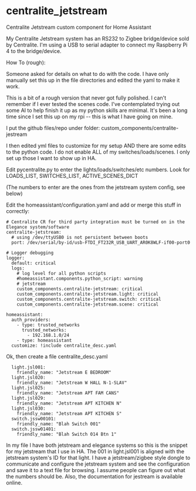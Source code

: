 # centralite_jetstream
 Centralite Jetstream custom component for Home Assistant

My Centralite Jetstream system has an RS232 to Zigbee bridge/device sold by Centralite. I'm using a USB to serial adapter
to connect my Raspberry Pi 4 to the bridge/device.  

How To (rough):

Someone asked for details on what to do with the code. I have only manually set this up in the file directories and edited the yaml to make it work.
 
This is a bit of a rough version that never got fully polished. I can't remember if I ever tested the scenes code. I've contemplated trying out some AI to help finish it up as my python skills are minimal. It's been a long time since I set this up on my rpi -- this is what I have going on mine.

I put the github files/repo under folder: custom_components/centralite-jestream

I then edited yml files to customize for my setup AND there are some edits to the python code. I do not enable ALL of my switches/loads/scenes. I only set up those I want to show up in HA.

Edit pycentralite.py to enter the lights/loads/switches/etc numbers. Look for LOADS_LIST, SWITCHES_LIST, ACTIVE_SCENES_DICT

(The numbers to enter are the ones from the jetstream system config, see below)

Edit the homeassistant/configuration.yaml and add or merge this stuff in correctly:
```
# Centralite CR for third party integration must be turned on in the Elegance system/software 
centralite-jetstream:
  # using /dev/ttyUSB0 is not persistent between boots
  port: /dev/serial/by-id/usb-FTDI_FT232R_USB_UART_AR0K8WLF-if00-port0

# Logger debugging
logger:
  default: critical
  logs:
    # log level for all python scripts
    #homeassistant.components.python_script: warning
    # jetstream
    custom_components.centralite-jetstream: critical
    custom_components.centralite-jetstream.light: critical
    custom_components.centralite-jetstream.switch: critical
    custom_components.centralite-jetstream.scene: critical  

homeassistant:
  auth_providers:
    - type: trusted_networks
      trusted_networks:
        - 192.168.1.0/24
    - type: homeassistant
  customize: !include centralite_desc.yaml
```




Ok, then create a file centralite_desc.yaml
```
  light.jsl001:
    friendly_name: "Jetstream E BEDROOM"
  light.jsl020:
    friendly_name: "Jetstream W HALL N-1-SLAV"
  light.jsl025:
    friendly_name: "Jetstream APT FAM CANS"
  light.jsl029:
    friendly_name: "Jetstream APT KITCHEN N"
  light.jsl030:
    friendly_name: "Jetstream APT KITCHEN S"
  switch.jssw00101:
    friendly_name: "Blah Switch 001"
  switch.jssw01401:
    friendly_name: "Blah Switch 014 Btn 1"
```

In my file I have both jetstream and elegance systems so this is the snippet for my jetstream that I use in HA. The 001 in light.jsl001 is aligned with the jetstream system's ID for that light. I have a jetstream/zigbee style dongle to communicate and configure the jetstream system and see the configuration and save it to a text file for browsing. I assume people can figure out what the numbers should be. Also, the documentation for jestream is available online.
